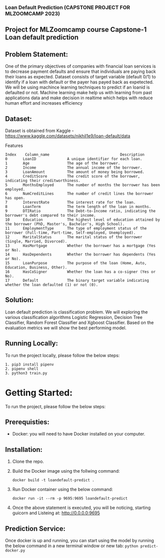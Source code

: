 ### Loan Default Prediction (CAPSTONE PROJECT FOR MLZOOMCAMP 2023)
## Project for MLZoomcamp course Capstone-1 Loan default prediction

## Problem Statement:
One of the primary objectives of companies with financial loan services is to decrease payment defaults and ensure that individuals are paying back their loans as expected. 
Dataset consists of target variable (default 0/1) to identify if a loan with default or the payer has payed back as expetected. We will be using machince learning techniques to predict 
if an loanid is defaulted or not. Machine learning make help us with learning from past applications data and make decision in realtime which helps with reduce human effort and increases efficiency

## Dataset:
Dataset is obtained from Kaggle - https://www.kaggle.com/datasets/nikhil1e9/loan-default/data

Features
```
Index    Column_name                                Description
0       LoanID              A unique identifier for each loan.
1       Age                 The age of the borrower.
2       Income              The annual income of the borrower.
3       LoanAmount          The amount of money being borrowed.
4       CreditScore         The credit score of the borrower, indicating their creditworthiness.
5       MonthsEmployed      The number of months the borrower has been employed.
6       NumCreditLines      The number of credit lines the borrower has open.
7       InterestRate        The interest rate for the loan.
8       LoanTerm            The term length of the loan in months.
9       DTIRatio            The Debt-to-Income ratio, indicating the borrower's debt compared to their income.
10      Education           The highest level of education attained by the borrower (PhD, Master's, Bachelor's, High School).
11      EmploymentType      The type of employment status of the borrower (Full-time, Part-time, Self-employed, Unemployed).
12      MaritalStatus       The marital status of the borrower (Single, Married, Divorced).
13      HasMortgage         Whether the borrower has a mortgage (Yes or No).
14      HasDependents       Whether the borrower has dependents (Yes or No).
15      LoanPurpose         The purpose of the loan (Home, Auto, Education, Business, Other).
16      HasCoSigner         Whether the loan has a co-signer (Yes or No).
17      Default             The binary target variable indicating whether the loan defaulted (1) or not (0).
```
## Solution:
Loan default prediction is classification problem. We will exploring the various classification algorithms Logistic Regression, Decision Tree Classifier, Random Forest Classifier and Xgboost Classifier. 
Based on the evaluation metrics we will show the best performing model. 

## Running Locally:
To run the project locally, please follow the below steps:
```
1. pip3 install pipenv
2. pipenv shell 
3. python3 train.py
```
# Getting Started:
To run the project, please follow the below steps:

## Prerequisties:
- Docker: you will need to have Docker installed on your computer. 

## Installation:
1. Clone the repo.

2. Build the Docker image using the follwing command:
    ```
    docker build -t loandefault-predict .
    ```
3. Run Docker container using the below command:
    ```
    docker run -it --rm -p 9695:9695 loandefault-predict
    ```
4. Once the above statement is executed, you will be noticing, 
   starting guicorn and Listeing at: http://0.0.0.0:9695


## Prediction Service:
Once docker is up and running, you can start using the model by running the below command in a new terminal window or new tab: 
    ```
    python predict-docker.py
    ```